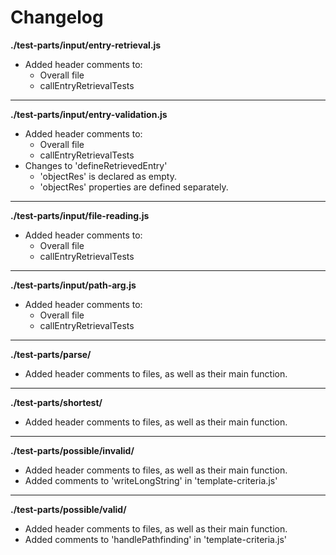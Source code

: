 # Changelog

**./test-parts/input/entry-retrieval.js**
* Added header comments to:
	* Overall file
	* callEntryRetrievalTests

---

**./test-parts/input/entry-validation.js**
* Added header comments to:
	* Overall file
	* callEntryRetrievalTests
* Changes to 'defineRetrievedEntry'
	* 'objectRes' is declared as empty.
	* 'objectRes' properties are defined separately.

---

**./test-parts/input/file-reading.js**
* Added header comments to:
	* Overall file
	* callEntryRetrievalTests

---

**./test-parts/input/path-arg.js**
* Added header comments to:
	* Overall file
	* callEntryRetrievalTests

---

**./test-parts/parse/**
* Added header comments to files, as well as their main function.

---

**./test-parts/shortest/**
* Added header comments to files, as well as their main function.

---

**./test-parts/possible/invalid/**
* Added header comments to files, as well as their main function.
* Added comments to 'writeLongString' in 'template-criteria.js'

---

**./test-parts/possible/valid/**
* Added header comments to files, as well as their main function.
* Added comments to 'handlePathfinding' in 'template-criteria.js'